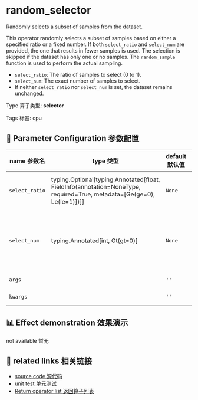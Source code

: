 # random_selector

Randomly selects a subset of samples from the dataset.

This operator randomly selects a subset of samples based on either a specified ratio or
a fixed number. If both `select_ratio` and `select_num` are provided, the one that
results in fewer samples is used. The selection is skipped if the dataset has only one
or no samples. The `random_sample` function is used to perform the actual sampling.

- `select_ratio`: The ratio of samples to select (0 to 1).
- `select_num`: The exact number of samples to select.
- If neither `select_ratio` nor `select_num` is set, the dataset remains unchanged.

Type 算子类型: **selector**

Tags 标签: cpu

## 🔧 Parameter Configuration 参数配置
| name 参数名 | type 类型 | default 默认值 | desc 说明 |
|--------|------|--------|------|
| `select_ratio` | typing.Optional[typing.Annotated[float, FieldInfo(annotation=NoneType, required=True, metadata=[Ge(ge=0), Le(le=1)])]] | `None` | The ratio to select. When both |
| `select_num` | typing.Annotated[int, Gt(gt=0)] | `None` | The number of samples to select. When both |
| `args` |  | `''` | extra args |
| `kwargs` |  | `''` | extra args |

## 📊 Effect demonstration 效果演示
not available 暂无

## 🔗 related links 相关链接
- [source code 源代码](../../../data_juicer/ops/selector/random_selector.py)
- [unit test 单元测试](../../../tests/ops/selector/test_random_selector.py)
- [Return operator list 返回算子列表](../../Operators.md)